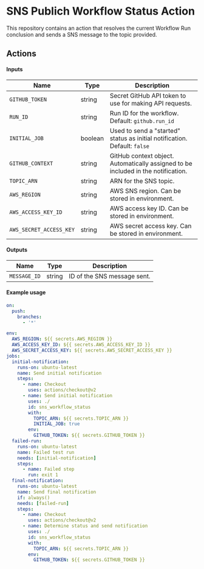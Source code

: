 # SNS Publich Workflow Status Action

This repository contains an action that resolves the current Workflow Run conclusion and sends a SNS message to the topic provided.

## Actions

#### Inputs

| Name | Type | Description |
| ---- | ---- | ----------- |
| `GITHUB_TOKEN` | string | Secret GitHub API token to use for making API requests. |
| `RUN_ID` | string | Run ID for the workflow. Default: `github.run_id` |
| `INITIAL_JOB` | boolean | Used to send a "started" status as initial notification. Default: `false` |
| `GITHUB_CONTEXT` | string | GitHub context object. Automatically assigned to be included in the notification. |
| `TOPIC_ARN` | string | ARN for the SNS topic. |
| `AWS_REGION` | string | AWS SNS region. Can be stored in environment. |
| `AWS_ACCESS_KEY_ID` | string | AWS access key ID. Can be stored in environment. |
| `AWS_SECRET_ACCESS_KEY` | string | AWS secret access key. Can be stored in environment. |

#### Outputs

| Name | Type | Description |
| ---- | ---- | ----------- |
| `MESSAGE_ID` | string | ID of the SNS message sent. |

#### Example usage

```yaml
on:
  push:
    branches:
      - '*'

env:
  AWS_REGION: ${{ secrets.AWS_REGION }}
  AWS_ACCESS_KEY_ID: ${{ secrets.AWS_ACCESS_KEY_ID }}
  AWS_SECRET_ACCESS_KEY: ${{ secrets.AWS_SECRET_ACCESS_KEY }}
jobs:
  initial-notification:
    runs-on: ubuntu-latest
    name: Send initial notification
    steps:
      - name: Checkout
        uses: actions/checkout@v2
      - name: Send initial notification
        uses: ./
        id: sns_workflow_status
        with:
          TOPIC_ARN: ${{ secrets.TOPIC_ARN }}
          INITIAL_JOB: true
        env:
          GITHUB_TOKEN: ${{ secrets.GITHUB_TOKEN }}
  failed-run:
    runs-on: ubuntu-latest
    name: Failed test run
    needs: [initial-notification]
    steps:
      - name: Failed step
        run: exit 1
  final-notification:
    runs-on: ubuntu-latest
    name: Send final notification
    if: always()
    needs: [failed-run]
    steps:
      - name: Checkout
        uses: actions/checkout@v2
      - name: Determine status and send notification
        uses: ./
        id: sns_workflow_status
        with:
          TOPIC_ARN: ${{ secrets.TOPIC_ARN }}
        env:
          GITHUB_TOKEN: ${{ secrets.GITHUB_TOKEN }}
```
